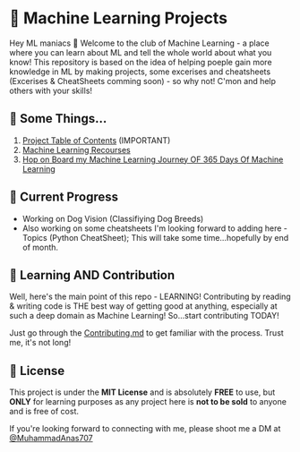 # 🤖 Machine Learning Projects

Hey ML maniacs 👋 Welcome to the club of Machine Learning - a place where you can learn about ML and tell the whole world about what you know! This repository is based on the idea of helping
poeple gain more knowledge in ML by making projects, some excerises and cheatsheets (Excerises & CheatSheets comming soon) - so why not! C'mon and help others with your skills!

## 🔗 Some Things...
1. [Project Table of Contents](https://github.com/muhammadanas0716/Machine-Learning-101/blob/main/Project%20Table%20of%20Contents.md) (IMPORTANT)
2. [Machine Learning Recourses](https://github.com/muhammadanas0716/Machine-Learning-101/blob/main/Machine%20Learning%20Recourses.md)
3. [Hop on Board my Machine Learning Journey OF 365 Days Of Machine Learning](https://github.com/muhammadanas0716/Machine-Learning-101/blob/main/twitter.md)

## 🚧 Current Progress
* Working on Dog Vision (Classifiying Dog Breeds)
* Also working on some cheatsheets I'm looking forward to adding here - Topics (Python CheatSheet); This will take some time...hopefully by end of month.

## 📖 Learning AND Contribution
Well, here's the main point of this repo - LEARNING! Contributing by reading & writing code is THE best way of getting good at anything, especially at such a deep domain as Machine Learning! So...start contributing TODAY!

Just go through the [Contributing.md](https://github.com/muhammadanas0716/Machine-Learning-101/blob/main/Contributing.md) to get familiar with the process. Trust me, it's not long!

## 📃 License  
This project is under the **MIT License** and is absolutely **FREE** to use, but **ONLY** for learning purposes as any project here is **not to be sold** to anyone and is free of cost.

If you're looking forward to connecting with me, please shoot me a DM at [@MuhammadAnas707](twitter.com/MuhammadAnas707)
